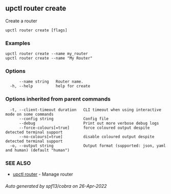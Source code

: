 ## upctl router create

Create a router

```
upctl router create [flags]
```

### Examples

```
upctl router create --name my_router
upctl router create --name "My Router"
```

### Options

```
      --name string   Router name.
  -h, --help          help for create
```

### Options inherited from parent commands

```
  -t, --client-timeout duration   CLI timeout when using interactive mode on some commands
      --config string             Config file
      --debug                     Print out more verbose debug logs
      --force-colours[=true]      force coloured output despite detected terminal support
      --no-colours[=true]         disable coloured output despite detected terminal support
  -o, --output string             Output format (supported: json, yaml and human) (default "human")
```

### SEE ALSO

* [upctl router](upctl_router.md)	 - Manage router

###### Auto generated by spf13/cobra on 26-Apr-2022
